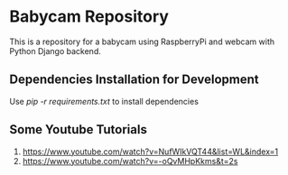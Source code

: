 # Babycam Repository
This is a repository for a babycam using RaspberryPi and webcam with Python Django backend.

## Dependencies Installation for Development
Use *pip -r requirements.txt* to install dependencies

## Some Youtube Tutorials
1. https://www.youtube.com/watch?v=NufWIkVQT44&list=WL&index=1
2. https://www.youtube.com/watch?v=-oQvMHpKkms&t=2s
